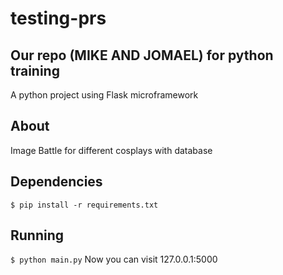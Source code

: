 # testing-prs

## Our repo (MIKE AND JOMAEL) for python training
A python project using Flask microframework

About
-----
Image Battle for different cosplays with database

Dependencies
------------
  `$ pip install -r requirements.txt`

Running
-------
  `$ python main.py`
  Now you can visit 127.0.0.1:5000
